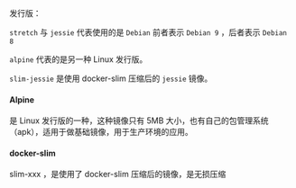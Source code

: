 发行版：

`stretch` 与 `jessie` 代表使用的是 `Debian` 前者表示 `Debian 9` ，后者表示 `Debian 8`

`alpine` 代表的是另一种 Linux 发行版。

`slim-jessie` 是使用 docker-slim 压缩后的 `jessie` 镜像。

#### Alpine

是 Linux 发行版的一种，这种镜像只有 5MB 大小，也有自己的包管理系统（apk），适用于做基础镜像，用于生产环境的应用。

#### docker-slim

slim-xxx ，是使用了 docker-slim 压缩后的镜像，是无损压缩